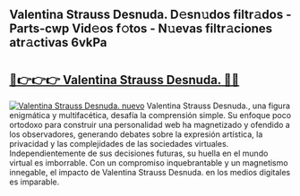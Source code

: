 ## Valentina Strauss Desnuda. D𝚎sn𝚞dos filtr𝚊dos - Parts-cwp Vid𝚎os f𝚘tos - N𝚞evas filtr𝚊ciones atr𝚊ctivas 6vkPa

# <h2><a href="http://mb0ggc1.tromn.icu/?c=Valentina+Strauss+Desnuda.">🔗👉👉👉 Valentina Strauss Desnuda. 🔗🔗</a></h2>

[![Valentina Strauss Desnuda. nuevo](https://i.imgur.com/pEAQMta.gif)](http://mb0ggc1.tromn.icu/?c=Valentina+Strauss+Desnuda.)
Valentina Strauss Desnuda., una figura enigmática y multifacética, desafía la comprensión simple. Su enfoque poco ortodoxo para construir una personalidad web ha magnetizado y ofendido a los observadores, generando debates sobre la expresión artística, la privacidad y las complejidades de las sociedades virtuales. Independientemente de sus decisiones futuras, su huella en el mundo virtual es imborrable. Con un compromiso inquebrantable y un magnetismo innegable, el impacto de Valentina Strauss Desnuda. en los medios digitales es imparable.
